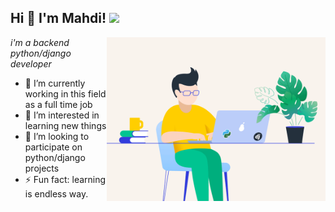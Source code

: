 <h2>Hi 👋 I'm Mahdi! <img src="https://github.githubassets.com/images/mona-whisper.gif" height="24" /></h2>
<img align='right' src="/python.gif" width="350"/>
<p><em>i'm a backend python/django developer</em>
  
  
  
- 🔭 I’m currently working in this field as a full time job
- 🌱 I’m interested in learning new things
- 👯 I’m looking to participate on python/django projects
- ⚡ Fun fact: learning is endless way.

